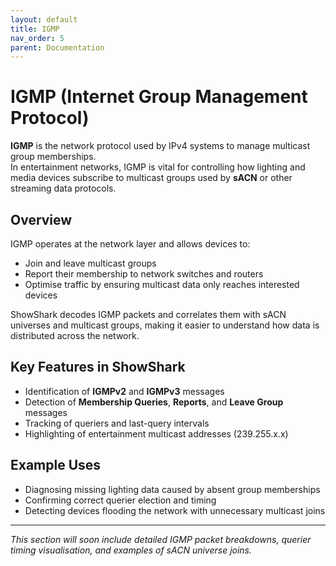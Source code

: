 ```yaml
---
layout: default
title: IGMP
nav_order: 5
parent: Documentation
---
```


# IGMP (Internet Group Management Protocol)

**IGMP** is the network protocol used by IPv4 systems to manage multicast group memberships.  
In entertainment networks, IGMP is vital for controlling how lighting and media devices subscribe to multicast groups used by **sACN** or other streaming data protocols.

## Overview
IGMP operates at the network layer and allows devices to:
- Join and leave multicast groups
- Report their membership to network switches and routers
- Optimise traffic by ensuring multicast data only reaches interested devices

ShowShark decodes IGMP packets and correlates them with sACN universes and multicast groups, making it easier to understand how data is distributed across the network.

## Key Features in ShowShark
- Identification of **IGMPv2** and **IGMPv3** messages
- Detection of **Membership Queries**, **Reports**, and **Leave Group** messages
- Tracking of queriers and last-query intervals
- Highlighting of entertainment multicast addresses (239.255.x.x)

## Example Uses
- Diagnosing missing lighting data caused by absent group memberships
- Confirming correct querier election and timing
- Detecting devices flooding the network with unnecessary multicast joins

---

_This section will soon include detailed IGMP packet breakdowns, querier timing visualisation, and examples of sACN universe joins._
